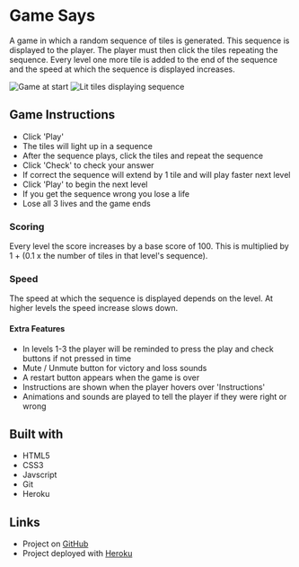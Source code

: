 # Game Says
A game in which a random sequence of tiles is generated. This sequence is displayed to the player. The player must then click the tiles repeating the sequence. Every level one more tile is added to the end of the sequence and the speed at which the sequence is displayed increases.

![Game at start](https://i.imgur.com/3DXevSF.png)
![Lit tiles displaying sequence](https://i.imgur.com/MqkJvsp.png)

## Game Instructions
* Click 'Play'
* The tiles will light up in a sequence
* After the sequence plays, click the tiles and repeat the sequence
* Click 'Check' to check your answer
* If correct the sequence will extend by 1 tile and will play faster next level
* Click 'Play' to begin the next level</li>
* If you get the sequence wrong you lose a life
* Lose all 3 lives and the game ends

### Scoring
Every level the score increases by a base score of 100. This is multiplied by 1 + (0.1 x the number of tiles in that level's sequence).

### Speed
The speed at which the sequence is displayed depends on the level. At higher levels the speed increase slows down.

#### Extra Features
* In levels 1-3 the player will be reminded to press the play and check buttons if not pressed in time
* Mute / Unmute button for victory and loss sounds
* A restart button appears when the game is over
* Instructions are shown when the player hovers over 'Instructions'
* Animations and sounds are played to tell the player if they were right or wrong

## Built with
* HTML5
* CSS3
* Javscript
* Git
* Heroku

## Links
* Project on [GitHub](https://github.com/P-atrick/WDI-First-Project)
* Project deployed with [Heroku](http://willsays.herokuapp.com/)